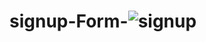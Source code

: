 # signup-Form-![signup](https://github.com/n3rma121/signup-Form-/assets/80183902/f55b382d-e96a-429f-8f74-f18084882454)

